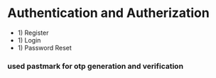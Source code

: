 <h1>Authentication and Autherization</h1>
<ul>
  <li>1) Register</li>
  <li>1) Login</li>
  <li>1) Password Reset</li>
</ul>

<h3>used pastmark for otp generation and verification</h3>

